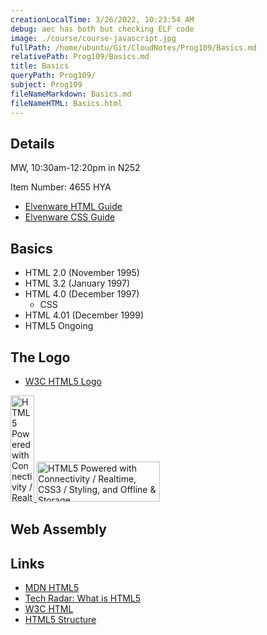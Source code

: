 ```yaml
---
creationLocalTime: 3/26/2022, 10:23:54 AM
debug: aec has both but checking ELF code
image: ./course/course-javascript.jpg
fullPath: /home/ubuntu/Git/CloudNotes/Prog109/Basics.md
relativePath: Prog109/Basics.md
title: Basics
queryPath: Prog109/
subject: Prog109
fileNameMarkdown: Basics.md
fileNameHTML: Basics.html
---
```



<!-- toc -->
<!-- tocstop -->

## Details

MW, 10:30am-12:20pm in N252

Item Number: 4655 	HYA

- [Elvenware HTML Guide][elf-html]
- [Elvenware CSS Guide][elf-css]

[elf-html]: https://elvenware.com/charlie/development/web/HtmlGuide/
[elf-css]: https://elvenware.com/charlie/development/web/CssGuide/

## Basics

- HTML 2.0 (November 1995)
- HTML 3.2 (January 1997)
- HTML 4.0 (December 1997)
  - CSS
- HTML 4.01 (December 1999)
- HTML5 Ongoing

## The Logo

- [W3C HTML5 Logo](https://www.w3.org/html/logo/)

<a href="http://www.w3.org/html/logo/">
<img src="https://www.w3.org/html/logo/badge/html5-badge-v-connectivity-css3-storage.png" width="38" height="170" alt="HTML5 Powered with Connectivity / Realtime, CSS3 / Styling, and Offline &amp; Storage" title="HTML5 Powered with Connectivity / Realtime, CSS3 / Styling, and Offline &amp; Storage">
</a>


<a href="http://www.w3.org/html/logo/">
<img src="https://www.w3.org/html/logo/badge/html5-badge-h-connectivity-css3-storage.png" width="197" height="64" alt="HTML5 Powered with Connectivity / Realtime, CSS3 / Styling, and Offline &amp; Storage" title="HTML5 Powered with Connectivity / Realtime, CSS3 / Styling, and Offline &amp; Storage">
</a>

## Web Assembly

## Links

- [MDN HTML5][mdn-html5]
- [Tech Radar: What is HTML5][tr-w5]
- [W3C HTML](https://www.w3.org/html/)
- [HTML5 Structure][structure]

[mdn-html5]: https://developer.mozilla.org/en-US/docs/Web/Guide/HTML/HTML5
[tr-w5]: https://www.techradar.com/news/internet/web/html5-what-is-it-1047393
[structure]: http://www.dwuser.com/education/content/an-introduction-to-the-html5-structural-elements/
